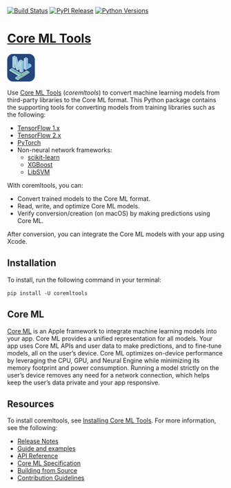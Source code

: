 [![Build Status](https://img.shields.io/gitlab/pipeline/coremltools1/coremltools/main)](https://gitlab.com/coremltools1/coremltools/-/pipelines?page=1&scope=branches&ref=main)
[![PyPI Release](https://img.shields.io/pypi/v/coremltools.svg)](#)
[![Python Versions](https://img.shields.io/pypi/pyversions/coremltools.svg)](#)

[Core ML Tools](https://apple.github.io/coremltools/docs-guides/source/overview-coremltools.html)
=======================

![Core ML Tools logo](docs/logo.png)

Use [Core ML Tools](https://apple.github.io/coremltools/docs-guides/source/overview-coremltools.html) (*coremltools*) to convert machine learning models from third-party libraries to the Core ML format. This Python package contains the supporting tools for converting models from training libraries such as the following:

* [TensorFlow 1.x](https://www.tensorflow.org/versions/r1.15/api_docs/python/tf)
* [TensorFlow 2.x](https://www.tensorflow.org/api_docs)
* [PyTorch](https://pytorch.org/)
* Non-neural network frameworks:
	* [scikit-learn](https://scikit-learn.org/stable/)
	* [XGBoost](https://xgboost.readthedocs.io/en/latest/)
	* [LibSVM](https://www.csie.ntu.edu.tw/~cjlin/libsvm/)

With coremltools, you can:

* Convert trained models to the Core ML format.
* Read, write, and optimize Core ML models.
* Verify conversion/creation (on macOS) by making predictions using Core ML.

After conversion, you can integrate the Core ML models with your app using Xcode.

## Installation
To install, run the following command in your terminal:
```shell
pip install -U coremltools
```

## Core ML

[Core ML](https://developer.apple.com/documentation/coreml) is an Apple framework to integrate machine learning models into your app. Core ML provides a unified representation for all models. Your app uses Core ML APIs and user data to make predictions, and to fine-tune models, all on the user’s device. Core ML optimizes on-device performance by leveraging the CPU, GPU, and Neural Engine while minimizing its memory footprint and power consumption. Running a model strictly on the user’s device removes any need for a network connection, which helps keep the user’s data private and your app responsive.

## Resources

To install coremltools, see [Installing Core ML Tools](https://apple.github.io/coremltools/docs-guides/source/installing-coremltools.html). For more information, see the following:

* [Release Notes](https://github.com/apple/coremltools/releases/) 
* [Guide and examples](https://apple.github.io/coremltools/docs-guides/index.html) 
* [API Reference](https://apple.github.io/coremltools/index.html)
* [Core ML Specification](https://apple.github.io/coremltools/mlmodel/index.html)
* [Building from Source](BUILDING.md)
* [Contribution Guidelines](CONTRIBUTING.md) 


